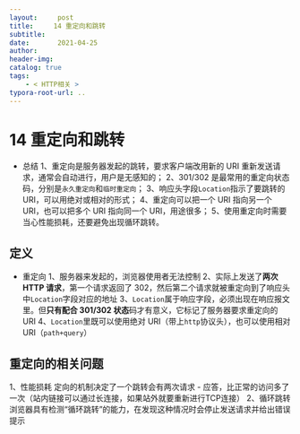 ```yaml
---
layout:     post
title:     14 重定向和跳转
subtitle:  
date:       2021-04-25
author:     
header-img: 
catalog: true
tags:
    - < HTTP相关 >
typora-root-url: ..
---
```



# 14 重定向和跳转

-   总结
1、重定向是服务器发起的跳转，要求客户端改用新的 URI 重新发送请求，通常会自动进行，用户是无感知的；
2、301/302 是最常用的重定向状态码，分别是`永久重定向`和`临时重定向`；
3、响应头字段`Location`指示了要跳转的 URI，可以用绝对或相对的形式；
4、重定向可以把一个 URI 指向另一个 URI，也可以把多个 URI 指向同一个 URI，用途很多；
5、使用重定向时需要当心性能损耗，还要避免出现循环跳转。

## 定义
-   重定向
1、服务器来发起的，浏览器使用者无法控制
2、实际上发送了**两次 HTTP 请求**，第一个请求返回了 302，然后第二个请求就被重定向到了响应头中`Location`字段对应的地址
3、`Location`属于响应字段，必须出现在响应报文里。但**只有配合 301/302 状态**码才有意义，它标记了服务器要求重定向的 URI
4、`Location`里既可以使用绝对 URI（带上`http`协议头），也可以使用相对 URI（`path+query`）

## 重定向的相关问题
1、性能损耗
定向的机制决定了一个跳转会有两次请求 - 应答，比正常的访问多了一次（站内链接可以通过长连接，如果站外就要重新进行TCP连接）
2、循环跳转
浏览器具有检测“循环跳转”的能力，在发现这种情况时会停止发送请求并给出错误提示

